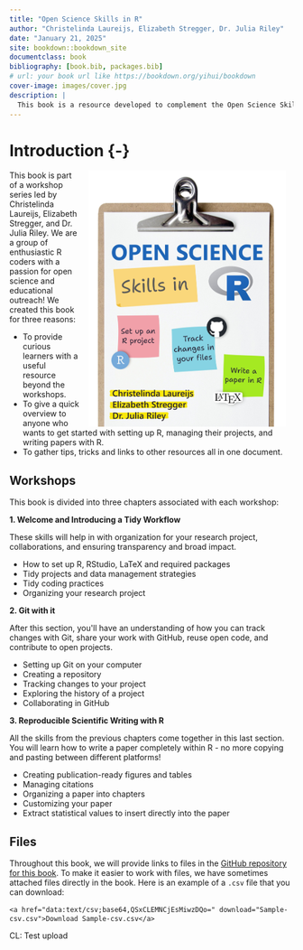 ```yaml
--- 
title: "Open Science Skills in R"
author: "Christelinda Laureijs, Elizabeth Stregger, Dr. Julia Riley"
date: "January 21, 2025"
site: bookdown::bookdown_site
documentclass: book
bibliography: [book.bib, packages.bib]
# url: your book url like https://bookdown.org/yihui/bookdown
cover-image: images/cover.jpg
description: |
  This book is a resource developed to complement the Open Science Skills in R workshop series.
---
```


# Introduction {-}

<a><img src="images/Book-cover.jpg" width="350" alt="Open Science Skills in R stylized text" style="margin: 0 1em 0 1em; float: right;" /></a>

This book is part of a workshop series led by Christelinda Laureijs, Elizabeth Stregger, and Dr. Julia Riley. We are a group of enthusiastic R coders with a passion for open science and educational outreach! We created this book for three reasons:

* To provide curious learners with a useful resource beyond the workshops.
* To give a quick overview to anyone who wants to get started with setting up R, managing their projects, and writing papers with R.
* To gather tips, tricks and links to other resources all in one document.

## Workshops

This book is divided into three chapters associated with each workshop:

**1. Welcome and Introducing a Tidy Workflow**

These skills will help in with organization for your research project,
collaborations, and ensuring transparency and broad impact.

* How to set up R, RStudio, LaTeX and required packages
* Tidy projects and data management strategies
* Tidy coding practices
* Organizing your research project

**2. Git with it**

After this section, you'll have an understanding of how you can track changes
with Git, share your work with GitHub, reuse open code, and contribute to open
projects.

* Setting up Git on your computer
* Creating a repository
* Tracking changes to your project
* Exploring the history of a project
* Collaborating in GitHub

**3. Reproducible Scientific Writing with R**

All the skills from the previous chapters come together in this last section.
You will learn how to write a paper completely within R - no more copying and
pasting between different platforms!

* Creating publication-ready figures and tables
* Managing citations
* Organizing a paper into chapters
* Customizing your paper
* Extract statistical values to insert directly into the paper

## Files

Throughout this book, we will provide links to files in the [GitHub repository for this book](https://github.com/christelinda-laureijs/Open-Science-Skills-in-R-Book). To make it easier to work with files, we have sometimes attached files directly in the book. Here is an example of a `.csv` file that you can download:


```{=html}
<a href="data:text/csv;base64,QSxCLEMNCjEsMiwzDQo=" download="Sample-csv.csv">Download Sample-csv.csv</a>
```



CL: Test upload

